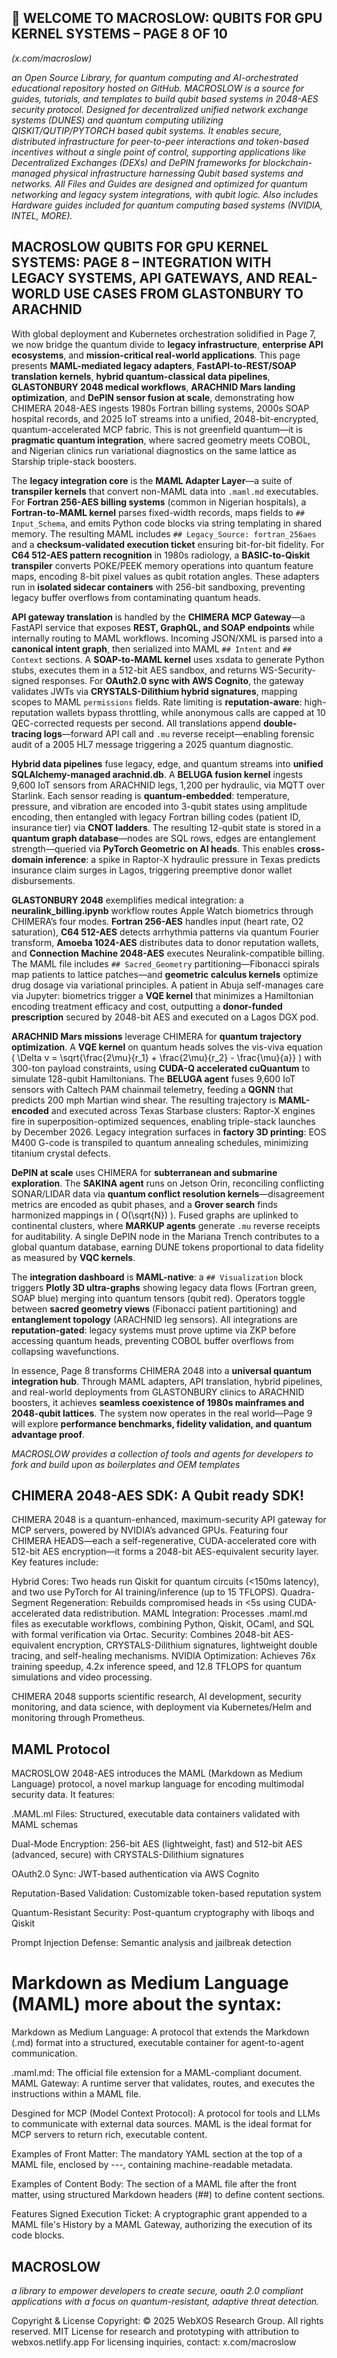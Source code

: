 ## 🐪 WELCOME TO MACROSLOW: QUBITS FOR GPU KERNEL SYSTEMS – PAGE 8 OF 10

*(x.com/macroslow)*

*an Open Source Library, for quantum computing and AI-orchestrated educational repository hosted on GitHub. MACROSLOW is a source for guides, tutorials, and templates to build qubit based systems in 2048-AES security protocol. Designed for decentralized unified network exchange systems (DUNES) and quantum computing utilizing QISKIT/QUTIP/PYTORCH based qubit systems. It enables secure, distributed infrastructure for peer-to-peer interactions and token-based incentives without a single point of control, supporting applications like Decentralized Exchanges (DEXs) and DePIN frameworks for blockchain-managed physical infrastructure harnessing Qubit based systems and networks. All Files and Guides are designed and optimized for quantum networking and legacy system integrations, with qubit logic. Also includes Hardware guides included for quantum computing based systems (NVIDIA, INTEL, MORE).*

## MACROSLOW QUBITS FOR GPU KERNEL SYSTEMS: PAGE 8 – INTEGRATION WITH LEGACY SYSTEMS, API GATEWAYS, AND REAL-WORLD USE CASES FROM GLASTONBURY TO ARACHNID

With global deployment and Kubernetes orchestration solidified in Page 7, we now bridge the quantum divide to **legacy infrastructure**, **enterprise API ecosystems**, and **mission-critical real-world applications**. This page presents **MAML-mediated legacy adapters**, **FastAPI-to-REST/SOAP translation kernels**, **hybrid quantum-classical data pipelines**, **GLASTONBURY 2048 medical workflows**, **ARACHNID Mars landing optimization**, and **DePIN sensor fusion at scale**, demonstrating how CHIMERA 2048-AES ingests 1980s Fortran billing systems, 2000s SOAP hospital records, and 2025 IoT streams into a unified, 2048-bit-encrypted, quantum-accelerated MCP fabric. This is not greenfield quantum—it is **pragmatic quantum integration**, where sacred geometry meets COBOL, and Nigerian clinics run variational diagnostics on the same lattice as Starship triple-stack boosters.

The **legacy integration core** is the **MAML Adapter Layer**—a suite of **transpiler kernels** that convert non-MAML data into `.maml.md` executables. For **Fortran 256-AES billing systems** (common in Nigerian hospitals), a **Fortran-to-MAML kernel** parses fixed-width records, maps fields to `## Input_Schema`, and emits Python code blocks via string templating in shared memory. The resulting MAML includes `## Legacy_Source: fortran_256aes` and a **checksum-validated execution ticket** ensuring bit-for-bit fidelity. For **C64 512-AES pattern recognition** in 1980s radiology, a **BASIC-to-Qiskit transpiler** converts POKE/PEEK memory operations into quantum feature maps, encoding 8-bit pixel values as qubit rotation angles. These adapters run in **isolated sidecar containers** with 256-bit sandboxing, preventing legacy buffer overflows from contaminating quantum heads.

**API gateway translation** is handled by the **CHIMERA MCP Gateway**—a FastAPI service that exposes **REST, GraphQL, and SOAP endpoints** while internally routing to MAML workflows. Incoming JSON/XML is parsed into a **canonical intent graph**, then serialized into MAML `## Intent` and `## Context` sections. A **SOAP-to-MAML kernel** uses xsdata to generate Python stubs, executes them in a 512-bit AES sandbox, and returns WS-Security-signed responses. For **OAuth2.0 sync with AWS Cognito**, the gateway validates JWTs via **CRYSTALS-Dilithium hybrid signatures**, mapping scopes to MAML `permissions` fields. Rate limiting is **reputation-aware**: high-reputation wallets bypass throttling, while anonymous calls are capped at 10 QEC-corrected requests per second. All translations append **double-tracing logs**—forward API call and `.mu` reverse receipt—enabling forensic audit of a 2005 HL7 message triggering a 2025 quantum diagnostic.

**Hybrid data pipelines** fuse legacy, edge, and quantum streams into **unified SQLAlchemy-managed arachnid.db**. A **BELUGA fusion kernel** ingests 9,600 IoT sensors from ARACHNID legs, 1,200 per hydraulic, via MQTT over Starlink. Each sensor reading is **quantum-embedded**: temperature, pressure, and vibration are encoded into 3-qubit states using amplitude encoding, then entangled with legacy Fortran billing codes (patient ID, insurance tier) via **CNOT ladders**. The resulting 12-qubit state is stored in a **quantum graph database**—nodes are SQL rows, edges are entanglement strength—queried via **PyTorch Geometric on AI heads**. This enables **cross-domain inference**: a spike in Raptor-X hydraulic pressure in Texas predicts insurance claim surges in Lagos, triggering preemptive donor wallet disbursements.

**GLASTONBURY 2048** exemplifies medical integration: a **neuralink_billing.ipynb** workflow routes Apple Watch biometrics through CHIMERA’s four modes. **Fortran 256-AES** handles input (heart rate, O2 saturation), **C64 512-AES** detects arrhythmia patterns via quantum Fourier transform, **Amoeba 1024-AES** distributes data to donor reputation wallets, and **Connection Machine 2048-AES** executes Neuralink-compatible billing. The MAML file includes `## Sacred_Geometry` partitioning—Fibonacci spirals map patients to lattice patches—and **geometric calculus kernels** optimize drug dosage via variational principles. A patient in Abuja self-manages care via Jupyter: biometrics trigger a **VQE kernel** that minimizes a Hamiltonian encoding treatment efficacy and cost, outputting a **donor-funded prescription** secured by 2048-bit AES and executed on a Lagos DGX pod.

**ARACHNID Mars missions** leverage CHIMERA for **quantum trajectory optimization**. A **VQE kernel** on quantum heads solves the vis-viva equation \( \Delta v = \sqrt{\frac{2\mu}{r_1} + \frac{2\mu}{r_2} - \frac{\mu}{a}} \) with 300-ton payload constraints, using **CUDA-Q accelerated cuQuantum** to simulate 128-qubit Hamiltonians. The **BELUGA agent** fuses 9,600 IoT sensors with Caltech PAM chainmail telemetry, feeding a **QGNN** that predicts 200 mph Martian wind shear. The resulting trajectory is **MAML-encoded** and executed across Texas Starbase clusters: Raptor-X engines fire in superposition-optimized sequences, enabling triple-stack launches by December 2026. Legacy integration surfaces in **factory 3D printing**: EOS M400 G-code is transpiled to quantum annealing schedules, minimizing titanium crystal defects.

**DePIN at scale** uses CHIMERA for **subterranean and submarine exploration**. The **SAKINA agent** runs on Jetson Orin, reconciling conflicting SONAR/LIDAR data via **quantum conflict resolution kernels**—disagreement metrics are encoded as qubit phases, and a **Grover search** finds harmonized mappings in \( O(\sqrt{N}) \). Fused graphs are uplinked to continental clusters, where **MARKUP agents** generate `.mu` reverse receipts for auditability. A single DePIN node in the Mariana Trench contributes to a global quantum database, earning DUNE tokens proportional to data fidelity as measured by **VQC kernels**.

The **integration dashboard** is **MAML-native**: a `## Visualization` block triggers **Plotly 3D ultra-graphs** showing legacy data flows (Fortran green, SOAP blue) merging into quantum tensors (qubit red). Operators toggle between **sacred geometry views** (Fibonacci patient partitioning) and **entanglement topology** (ARACHNID leg sensors). All integrations are **reputation-gated**: legacy systems must prove uptime via ZKP before accessing quantum heads, preventing COBOL buffer overflows from collapsing wavefunctions.

In essence, Page 8 transforms CHIMERA 2048 into a **universal quantum integration hub**. Through MAML adapters, API translation, hybrid pipelines, and real-world deployments from GLASTONBURY clinics to ARACHNID boosters, it achieves **seamless coexistence of 1980s mainframes and 2048-qubit lattices**. The system now operates in the real world—Page 9 will explore **performance benchmarks, fidelity validation, and quantum advantage proof**.

*MACROSLOW provides a collection of tools and agents for developers to fork and build upon as boilerplates and OEM templates*

## CHIMERA 2048-AES SDK: A Qubit ready SDK!

CHIMERA 2048 is a quantum-enhanced, maximum-security API gateway for MCP servers, powered by NVIDIA’s advanced GPUs. Featuring four CHIMERA HEADS—each a self-regenerative, CUDA-accelerated core with 512-bit AES encryption—it forms a 2048-bit AES-equivalent security layer. Key features include:

Hybrid Cores: Two heads run Qiskit for quantum circuits (<150ms latency), and two use PyTorch for AI training/inference (up to 15 TFLOPS).
Quadra-Segment Regeneration: Rebuilds compromised heads in <5s using CUDA-accelerated data redistribution.
MAML Integration: Processes .maml.md files as executable workflows, combining Python, Qiskit, OCaml, and SQL with formal verification via Ortac.
Security: Combines 2048-bit AES-equivalent encryption, CRYSTALS-Dilithium signatures, lightweight double tracing, and self-healing mechanisms.
NVIDIA Optimization: Achieves 76x training speedup, 4.2x inference speed, and 12.8 TFLOPS for quantum simulations and video processing.

CHIMERA 2048 supports scientific research, AI development, security monitoring, and data science, with deployment via Kubernetes/Helm and monitoring through Prometheus.

## MAML Protocol

MACROSLOW 2048-AES introduces the MAML (Markdown as Medium Language) protocol, a novel markup language for encoding multimodal security data. It features:

.MAML.ml Files: Structured, executable data containers validated with MAML schemas

Dual-Mode Encryption: 256-bit AES (lightweight, fast) and 512-bit AES (advanced, secure) with CRYSTALS-Dilithium signatures

OAuth2.0 Sync: JWT-based authentication via AWS Cognito

Reputation-Based Validation: Customizable token-based reputation system

Quantum-Resistant Security: Post-quantum cryptography with liboqs and Qiskit

Prompt Injection Defense: Semantic analysis and jailbreak detection

# Markdown as Medium Language (MAML) more about the syntax:

Markdown as Medium Language: A protocol that extends the Markdown (.md) format into a structured, executable container for agent-to-agent communication. 

.maml.md: The official file extension for a MAML-compliant document. MAML Gateway: A runtime server that validates, routes, and executes the instructions within a MAML file. 

Desgined for MCP (Model Context Protocol): A protocol for tools and LLMs to communicate with external data sources. MAML is the ideal format for MCP servers to return rich, executable content. 

Examples of Front Matter: The mandatory YAML section at the top of a MAML file, enclosed by ---, containing machine-readable metadata. 

Examples of Content Body: The section of a MAML file after the front matter, using structured Markdown headers (##) to define content sections. 

Features Signed Execution Ticket: A cryptographic grant appended to a MAML file's History by a MAML Gateway, authorizing the execution of its code blocks.

## MACROSLOW

*a library to empower developers to create secure, oauth 2.0 compliant applications with a focus on quantum-resistant, adaptive threat detection.*

Copyright & License
Copyright: © 2025 WebXOS Research Group. All rights reserved. MIT License for research and prototyping with attribution to webxos.netlify.app For licensing inquiries, contact: x.com/macroslow
